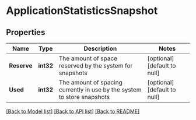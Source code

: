 # ApplicationStatisticsSnapshot

## Properties
Name | Type | Description | Notes
------------ | ------------- | ------------- | -------------
**Reserve** | **int32** | The amount of space reserved by the system for snapshots | [optional] [default to null]
**Used** | **int32** | The amount of spacing currently in use by the system to store snapshots | [optional] [default to null]

[[Back to Model list]](../README.md#documentation-for-models) [[Back to API list]](../README.md#documentation-for-api-endpoints) [[Back to README]](../README.md)



